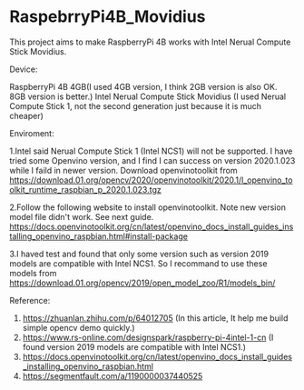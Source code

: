 # RaspebrryPi4B_Movidius

This project aims to make RaspberryPi 4B works with Intel Nerual Compute Stick Movidius.

Device:

RaspberryPi 4B 4GB(I used 4GB version, I think 2GB version is also OK. 8GB version is better.)
Intel Nerual Compute Stick Movidius (I used Nerual Compute Stick 1, not the second generation just because it is much cheaper)

Enviroment:

1.Intel said Nerual Compute Stick 1 (Intel NCS1) will not be supported. I have tried some Openvino version, and I find I can success on version 2020.1.023 while I faild in newer version. Download openvinotoolkit from
  https://download.01.org/opencv/2020/openvinotoolkit/2020.1/l_openvino_toolkit_runtime_raspbian_p_2020.1.023.tgz

2.Follow the following website to install openvinotoolkit. Note new version model file didn't work. See next guide.
  https://docs.openvinotoolkit.org/cn/latest/openvino_docs_install_guides_installing_openvino_raspbian.html#install-package
  
3.I haved test and found that only some version such as version 2019 models are compatible with Intel NCS1. So I recommand to use these models from
  https://download.01.org/opencv/2019/open_model_zoo/R1/models_bin/
  
  
Reference:
1. https://zhuanlan.zhihu.com/p/64012705 (In this article, It help me build simple opencv demo quickly.)
2. https://www.rs-online.com/designspark/raspberry-pi-4intel-1-cn (I found version 2019 models are compatible with Intel NCS1.)
3. https://docs.openvinotoolkit.org/cn/latest/openvino_docs_install_guides_installing_openvino_raspbian.html
4. https://segmentfault.com/a/1190000037440525
